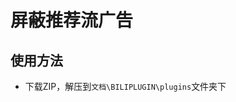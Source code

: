 <!--
 * @Author: Night-stars-1 nujj1042633805@gmail.com
 * @Date: 2024-11-09 14:18:14
 * @LastEditors: Night-stars-1 nujj1042633805@gmail.com
 * @LastEditTime: 2024-11-09 14:18:20
-->
# 屏蔽推荐流广告

## 使用方法
- 下载ZIP，解压到`文档\BILIPLUGIN\plugins`文件夹下
